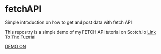 # fetchAPI
Simple introduction on how to get and post data with fetch API

This repositry is a simple demo of my FETCH API tutorial on Scotch.io 
[Link To The Tutorial](https://dev.to/dev_amaz/using-fetch-api-to-get-and-post--1g7d)

[DEMO ON](https://devamaz.github.io/fetchAPI/)
